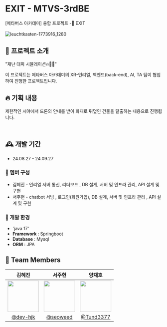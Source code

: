 # EXIT - MTVS-3rdBE
[메타버스 아카데미] 융합 프로젝트 -🚨 EXIT <br><br>
![leuchtkasten-1773916_1280](https://github.com/user-attachments/assets/1d65d034-d3ab-43d0-9f6a-58ce18d717bb)

## 💫 프로젝트 소개 ##
"재난 대피 시뮬레이션🔥🧯🚀" <p>
이 프로젝트는 메타버스 아카데미의 XR-언리얼, 백엔드(back-end), AI, TA 팀이 협업하여 진행한 프로젝트입니다. <br>


## 🔥 기획 내용 ##
제한적인 시야에서 드론의 안내를 받아 화재로 뒤덮인 건물을 탈출하는 내용으로 진행됩니다.<p><br>

## 🕰️ 개발 기간 
* 24.08.27 - 24.09.27

### 🐣 멤버 구성 
- 김혜진 - 언리얼 서버 통신,  리더보드 , DB 설계, 서버 및 인프라 관리, API 설계 및 구현
- 서주현 - chatbot 서빙 , 로그인(회원가입), DB 설계, 서버 및 인프라 관리 , API 설계 및 구현

### 📢 개발 환경
- 'java 17'
- **Framework** : Springboot
- **Database** : Mysql 
- **ORM** : JPA

## :busts_in_silhouette: Team Members ##

|                                               김혜진                                              |                                               서주현                                               |                                         양재호                                               |                                           
|:-----------------------------------------------------------------------------------------------:|:-----------------------------------------------------------------------------------------------:  |:------------------------------------------------------------------------------------------------:|
| <img src = "https://avatars.githubusercontent.com/u/173024446?v=4" width = "100" height = "100"> | <img src = "https://avatars.githubusercontent.com/u/129758184?v=4" width = "100" height = "100"> | <img src = "https://avatars.githubusercontent.com/u/173024011?v=4" width = "100" height = "100"> | 
|                            [@dev-hjk](https://github.com/dev-hjk)                               |                           [@seoweed](https://github.com/seoweed)                                  |                             [@Tund3377](https://github.com/Tund3377)                             |           
